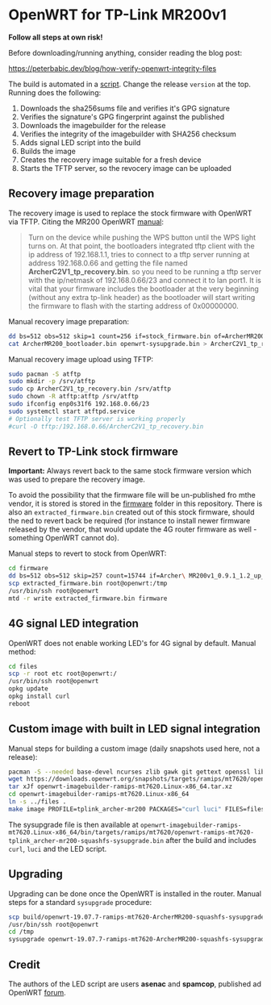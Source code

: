 # OpenWRT for TP-Link MR200v1

**Follow all steps at own risk!**

Before downloading/running anything, consider reading the blog post:

<https://peterbabic.dev/blog/how-verify-openwrt-integrity-files>

The build is automated in a [script](./make.sh). Change the release
`version` at the top. Running does the following:

1. Downloads the sha256sums file and verifies it's GPG signature
1. Verifies the signature's GPG fingerprint against the published
1. Downloads the imagebuilder for the release
1. Verifies the integrity of the imagebuilder with SHA256 checksum
1. Adds signal LED script into the build
1. Builds the image
1. Creates the recovery image suitable for a fresh device
1. Starts the TFTP server, so the revocery image can be uploaded

## Recovery image preparation

The recovery image is used to replace the stock firmware with OpenWRT via
TFTP. Citing the MR200 OpenWRT
[manual](https://openwrt.org/toh/tp-link/archer-mr200):

> Turn on the device while pushing the WPS button until the WPS light turns
> on. At that point, the bootloaders integrated tftp client with the ip
> address of 192.168.1.1, tries to connect to a tftp server running at
> address 192.168.0.66 and getting the file named
> **ArcherC2V1_tp_recovery.bin**. so you need to be running a tftp server
> with the ip/netmask of 192.168.0.66/23 and connect it to lan port1. It is
> vital that your firmware includes the bootloader at the very beginning
> (without any extra tp-link header) as the bootloader will start writing
> the firmware to flash with the starting address of 0x00000000.

Manual recovery image preparation:

```bash
dd bs=512 obs=512 skip=1 count=256 if=stock_firmware.bin of=ArcherMR200_bootloader.bin
cat ArcherMR200_bootloader.bin openwrt-sysupgrade.bin > ArcherC2V1_tp_recovery.bin
```

Manual recovery image upload using TFTP:

```bash
sudo pacman -S atftp
sudo mkdir -p /srv/atftp
sudo cp ArcherC2V1_tp_recovery.bin /srv/atftp
sudo chown -R atftp:atftp /srv/atftp
sudo ifconfig enp0s31f6 192.168.0.66/23
sudo systemctl start atftpd.service
# Optionally test TFTP server is working properly
#curl -O tftp:/192.168.0.66/ArcherC2V1_tp_recovery.bin
```

## Revert to TP-Link stock firmware

**Important:** Always revert back to the same stock firmware version which
was used to prepare the recovery image.

To avoid the possibility that the firmware file will be un-published fro
mthe vendor, it is stored is stored in the [firmware](./firmware) folder in
this repository. There is also an `extracted_firmware.bin` created out of
this stock firmware, should the ned to revert back be required (for
instance to install newer firmware released by the vendor, that would
update the 4G router firmware as well - something OpenWRT cannot do).

Manual steps to revert to stock from OpenWRT:

```bash
cd firmware
dd bs=512 obs=512 skip=257 count=15744 if=Archer\ MR200v1_0.9.1_1.2_up_boot_v004a.0\ Build\ 180502\ Rel.53881n.bin of=extracted_firmware.bin
scp extracted_firmware.bin root@openwrt:/tmp
/usr/bin/ssh root@openwrt
mtd -r write extracted_firmware.bin firmware
```

## 4G signal LED integration

OpenWRT does not enable working LED's for 4G signal by default. Manual
method:

```bash
cd files
scp -r root etc root@openwrt:/
/usr/bin/ssh root@openwrt
opkg update
opkg install curl
reboot
```

## Custom image with built in LED signal integration

Manual steps for building a custom image (daily snapshots used here, not a
release):

```bash
pacman -S --needed base-devel ncurses zlib gawk git gettext openssl libxslt wget unzip python
wget https://downloads.openwrt.org/snapshots/targets/ramips/mt7620/openwrt-imagebuilder-ramips-mt7620.Linux-x86_64.tar.xz
tar xJf openwrt-imagebuilder-ramips-mt7620.Linux-x86_64.tar.xz
cd openwrt-imagebuilder-ramips-mt7620.Linux-x86_64
ln -s ../files .
make image PROFILE=tplink_archer-mr200 PACKAGES="curl luci" FILES=files/
```

The sysupgrade file is then available at
`openwrt-imagebuilder-ramips-mt7620.Linux-x86_64/bin/targets/ramips/mt7620/openwrt-ramips-mt7620-tplink_archer-mr200-squashfs-sysupgrade.bin`
after the build and includes `curl`, `luci` and the LED script.

## Upgrading

Upgrading can be done once the OpenWRT is installed in the router. Manual
steps for a standard `sysupgrade` procedure:

```bash
scp build/openwrt-19.07.7-ramips-mt7620-ArcherMR200-squashfs-sysupgrade.bin root@openwrt:/tmp
/usr/bin/ssh root@openwrt
cd /tmp
sysupgrade openwrt-19.07.7-ramips-mt7620-ArcherMR200-squashfs-sysupgrade.bin
```

## Credit

The authors of the LED script are users **asenac** and **spamcop**,
published ad OpenWRT
[forum](https://forum.openwrt.org/t/signal-strength-and-4g-leds-on-tp-link-mr200/65978).

